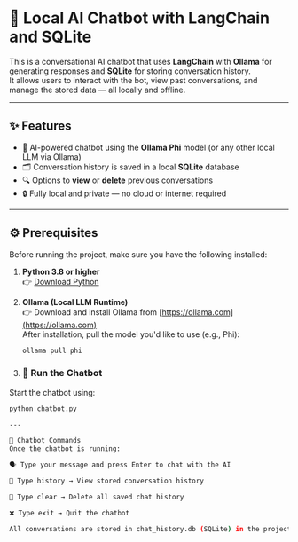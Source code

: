 # 🧠 Local AI Chatbot with LangChain and SQLite

This is a conversational AI chatbot that uses **LangChain** with **Ollama** for generating responses and **SQLite** for storing conversation history.  
It allows users to interact with the bot, view past conversations, and manage the stored data — all locally and offline.

---

## ✨ Features

- 🤖 AI-powered chatbot using the **Ollama Phi** model (or any other local LLM via Ollama)
- 🗂️ Conversation history is saved in a local **SQLite** database
- 🔍 Options to **view** or **delete** previous conversations
- 🔒 Fully local and private — no cloud or internet required

---

## ⚙️ Prerequisites

Before running the project, make sure you have the following installed:

1. **Python 3.8 or higher**  
   👉 [Download Python](https://www.python.org/downloads/)

2. **Ollama (Local LLM Runtime)**  
   👉 Download and install Ollama from [https://ollama.com](https://ollama.com)  
   After installation, pull the model you'd like to use (e.g., Phi):
   ```bash
   ollama pull phi

3. ### 🚀 Run the Chatbot

Start the chatbot using:

```bash
python chatbot.py

---

💬 Chatbot Commands
Once the chatbot is running:

🗣️ Type your message and press Enter to chat with the AI

📜 Type history → View stored conversation history

🧹 Type clear → Delete all saved chat history

❌ Type exit → Quit the chatbot

All conversations are stored in chat_history.db (SQLite) in the project folder.
